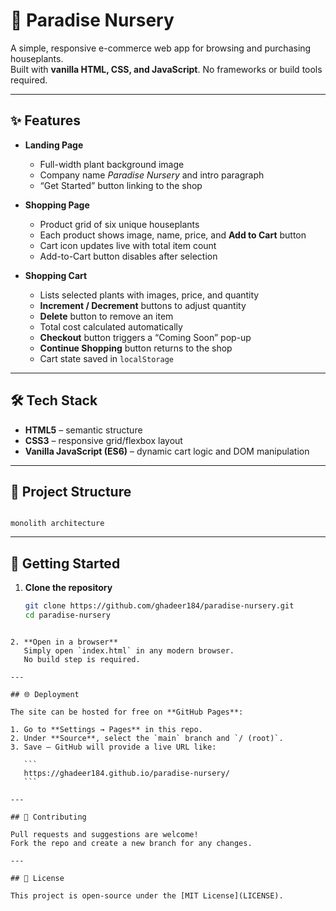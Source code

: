 # 🌱 Paradise Nursery

A simple, responsive e-commerce web app for browsing and purchasing houseplants.  
Built with **vanilla HTML, CSS, and JavaScript**. No frameworks or build tools required.

---

## ✨ Features

- **Landing Page**  
  - Full-width plant background image  
  - Company name *Paradise Nursery* and intro paragraph  
  - “Get Started” button linking to the shop

- **Shopping Page**  
  - Product grid of six unique houseplants  
  - Each product shows image, name, price, and **Add to Cart** button  
  - Cart icon updates live with total item count  
  - Add-to-Cart button disables after selection

- **Shopping Cart**  
  - Lists selected plants with images, price, and quantity  
  - **Increment / Decrement** buttons to adjust quantity  
  - **Delete** button to remove an item  
  - Total cost calculated automatically  
  - **Checkout** button triggers a “Coming Soon” pop-up  
  - **Continue Shopping** button returns to the shop  
  - Cart state saved in `localStorage`

---

## 🛠️ Tech Stack

- **HTML5** – semantic structure  
- **CSS3** – responsive grid/flexbox layout  
- **Vanilla JavaScript (ES6)** – dynamic cart logic and DOM manipulation

---

## 📂 Project Structure

```

monolith architecture

````

---

## 🚀 Getting Started

1. **Clone the repository**
   ```bash
   git clone https://github.com/ghadeer184/paradise-nursery.git
   cd paradise-nursery
````

2. **Open in a browser**
   Simply open `index.html` in any modern browser.
   No build step is required.

---

## 🌐 Deployment

The site can be hosted for free on **GitHub Pages**:

1. Go to **Settings → Pages** in this repo.
2. Under **Source**, select the `main` branch and `/ (root)`.
3. Save — GitHub will provide a live URL like:

   ```
   https://ghadeer184.github.io/paradise-nursery/
   ```

---

## 🤝 Contributing

Pull requests and suggestions are welcome!
Fork the repo and create a new branch for any changes.

---

## 📜 License

This project is open-source under the [MIT License](LICENSE).
